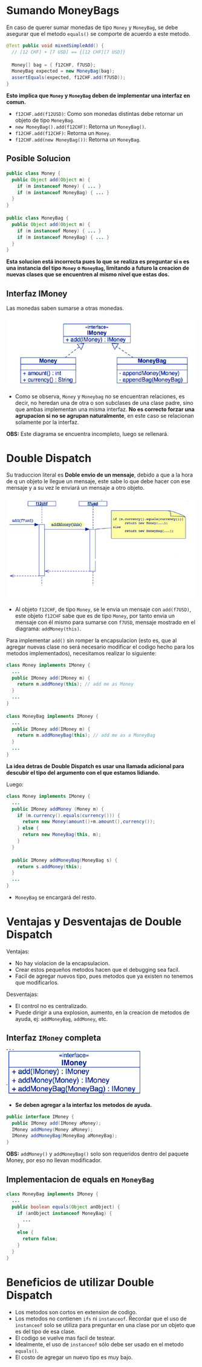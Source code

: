 # Sumando MoneyBags

En caso de querer sumar monedas de tipo `Money` y `MoneyBag`, se debe asegurar que el metodo `equals()` se comporte de acuerdo a este metodo.

```java
@Test public void mixedSimpleAdd() {
  // [12 CHF] + [7 USD] == {[12 CHF][7 USD]}

  Money[] bag = { f12CHF, f7USD};
  MoneyBag expected = new MoneyBag(bag);
  assertEquals(expected, f12CHF.add(f7USD));
}
```

**Esto implica que `Money` y `MoneyBag` deben de implementar una interfaz en comun.**

* `f12CHF.add(f12USD)`: Como son monedas distintas debe retornar un objeto de tipo `MoneyBag`.
* `new MoneyBag().add(f12CHF)`: Retorna un `MoneyBag()`.
* `f12CHF.add(f12CHF)`: Retorna un `Money`.
* `f12CHF.add(new MoneyBag())`: Retorna un `MoneyBag`.

## Posible Solucion

```java
public class Money {
  public Object add(Object m) {
    if (m instanceof Money) { ... }
    if (m instanceof MoneyBag) { ... }
  }
}

public class MoneyBag {
  public Object add(Object m) {
    if (m instanceof Money) { ... }
    if (m instanceof MoneyBag) { ... }
  }
}
```

**Esta solucion está incorrecta pues lo que se realiza es preguntar si `m` es una instancia del tipo `Money` o `MoneyBag`, limitando a futuro la creacion de nuevas clases que se encuentren al mismo nivel que estas dos.**

## Interfaz IMoney

Las monedas saben sumarse a otras monedas.

![](img/iMoneyIncomplete.PNG)

* Como se observa, `Money` y `Moneybag` no se encuentran relaciones, es decir, no heredan una de otra o son subclases de una clase padre, sino que ambas implementan una misma interfaz. **No es correcto forzar una agrupacion si no se agrupan naturalmente**, en este caso se relacionan solamente por la interfaz.

**OBS:** Este diagrama se encuentra incompleto, luego se rellenará.

# Double Dispatch

Su traduccion literal es **Doble envio de un mensaje**, debido a que a la hora de q un objeto le llegue un mensaje, este sabe lo que debe hacer con ese mensaje y a su vez le enviará un mensaje a otro objeto.

![](img/DiagramaDoubleDispatch.PNG)

* Al objeto `f12CHF`, de tipo `Money`, se le envia un mensaje con `add(f7USD)`, este objeto `f12CHF` sabe que es de tipo `Money`, por tanto envia un mensaje con él mismo para sumarse con `f7USD`, mensaje mostrado en el diagrama: `addMoney(this)`.

Para implementar `add()` sin romper la encapsulacion (esto es, que al agregar nuevas clase no será necesario modificar el codigo hecho para los metodos implementados), necesitamos realizar lo siguiente:

```java
class Money implements IMoney {
  ...
  public IMoney add(IMoney m) {
    return m.addMoney(this); // add me as Money
  }
  ...
}

class MoneyBag implements IMoney {
  ...
  public IMoney add(IMoney m) {
    return m.addMoneyBag(this); // add me as a MoneyBag
  }
  ...
}
```

**La idea detras de Double Dispatch es usar una llamada adicional para descubir el tipo del argumento con el que estamos lidiando.**

Luego: 

```java
class Money implements IMoney {
  ...
  public IMoney addMoney (Money m) {
    if (m.currency().equals(currency())) {
      return new Money(amount()+m.amount(),currency());
    } else {
      return new MoneyBag(this, m);
    }
  }

  public IMoney addMoneyBag(MoneyBag s) {
    return s.addMoney(this);
  }
  ...
}
```

* `MoneyBag` se encargará del resto.

# Ventajas y Desventajas de Double Dispatch

Ventajas:

* No hay violacion de la encapsulacion.
* Crear estos pequeños metodos hacen que el debugging sea facil.
* Facil de agregar nuevos tipo, pues metodos que ya existen no tenemos que modificarlos.

Desventajas:

* El control no es centralizado.
* Puede dirigir a una explosion, aumento, en la creacion de metodos de ayuda, ej: `addMoneyBag`, `addMoney`, etc.

## Interfaz `IMoney` completa

![](img/iMoneyComplete.PNG)

* **Se deben agregar a la interfaz los metodos de ayuda.**

```java
public interface IMoney {
  public IMoney add(IMoney aMoney);
  IMoney addMoney(Money aMoney);
  IMoney addMoneyBag(MoneyBag aMoneyBag);
}
```

**OBS:** `addMoney()` y `addMoneyBag()` solo son requeridos dentro del paquete Money, por eso no llevan modificador.

## Implementacion de equals en `MoneyBag`

```java
class MoneyBag implements IMoney {
  ...
  public boolean equals(Object anObject) {
    if (anObject instanceof MoneyBag) {
      ...
    }
    else {
      return false;
    }
  }
}
```

# Beneficios de utilizar Double Dispatch

* Los metodos son cortos en extension de codigo.
* Los metodos no contienen `ifs` ni `instanceof`. Recordar que el uso de `instanceof` solo se utiliza para preguntar en una clase por un objeto que es del tipo de esa clase.
* El codigo se vuelve mas facil de testear.
* Idealmente, el uso de `instanceof` sólo debe ser usado en el metodo `equals()`.
* El costo de agregar un nuevo tipo es muy bajo.

